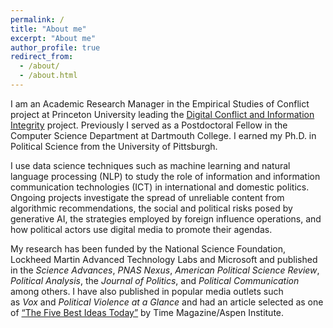 ```yaml
---
permalink: /
title: "About me"
excerpt: "About me"
author_profile: true
redirect_from: 
  - /about/
  - /about.html
---
```


I am an Academic Research Manager in the Empirical Studies of Conflict project at Princeton University leading the [Digital Conflict and Information Integrity](https://esoc.princeton.edu/projects/digital-conflict-and-information-integrity) project. Previously I served as a Postdoctoral Fellow in the Computer Science Department at Dartmouth College. I earned my Ph.D. in Political Science from the University of Pittsburgh. 

I use data science techniques such as machine learning and natural language processing (NLP) to study the role of information and information communication technologies (ICT) in international and domestic politics. Ongoing projects investigate the spread of unreliable content from algorithmic recommendations, the social and political risks posed by generative AI, the strategies employed by foreign influence operations, and how political actors use digital media to promote their agendas.


<!-- My research assesses the implications of competition between violent non-state groups and the communication strategies these groups employ. Related ongoing work aims to better measure and mitigate online dis/misinformation. My other research agendas aim to better measure and understand the changes in reporting on human rights over time, and developing models for forecasting the onset and intensity of violent political actions. A common thread across my research projects is the use of computational approaches such as machine learning, Bayesian statistics, and various techniques from natural language processing (NLP). -->

My research has been funded by the National Science Foundation, Lockheed Martin Advanced Technology Labs and Microsoft and published in the *Science Advances*, *PNAS Nexus*, *American Political Science Review*, *Political Analysis*, the *Journal of Politics*, and *Political Communication* among others. I have also published in popular media outlets such as *Vox* and *Political Violence at a Glance* and had an article selected as one of [“The Five Best Ideas Today”](https://time.com/3944498/americas-very-own-greece/) by Time Magazine/Aspen Institute.